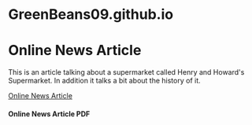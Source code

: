 # GreenBeans09.github.io
<h1>Online News Article</h1>
<p>This is an article talking about a supermarket called Henry and Howard's Supermarket. In addition it talks a bit about the history of it.</p> 
<a href="GreenBeans09.github.io/WebDesign/OnlineNewsArticle.html" target="_self"> Online News Article</a>
<h4>Online News Article PDF</h4>
